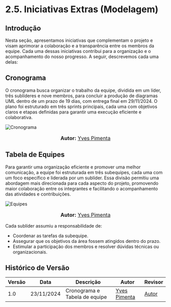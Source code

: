 # 2.5. Iniciativas Extras (Modelagem)

## Introdução

Nesta seção, apresentamos iniciativas que complementam o projeto e visam aprimorar a colaboração e a transparência entre os membros da equipe. Cada uma dessas iniciativas contribui para a organização e o acompanhamento do nosso progresso. A seguir, descrevemos cada uma delas:

## Cronograma

O cronograma busca organizar o trabalho da equipe, dividida em um líder, três sublíderes e nove membros, para concluir a produção de diagramas UML dentro de um prazo de 19 dias, com entrega final em 29/11/2024. O plano foi estruturado em três sprints principais, cada uma com objetivos claros e etapas definidas para garantir uma execução eficiente e colaborativa.
  
![Cronograma](https://raw.githubusercontent.com/UnBArqDsw2024-2/2024.2_G9_Tsirko_Entrega_02/main/docs/assets/Cronograma.jpg)

<div align="center"><font size="3"><p style="text-align: center"><b>Autor:</b> 
<a href="https://github.com/Yvestxt">Yves Pimenta</a></p></font></div>

## Tabela de Equipes

Para garantir uma organização eficiente e promover uma melhor comunicação, a equipe foi estruturada em três subequipes, cada uma com um foco específico e liderada por um sublíder. Essa divisão permitiu uma abordagem mais direcionada para cada aspecto do projeto, promovendo maior colaboração entre os integrantes e facilitando o acompanhamento das atividades e contribuições.
  
![Equipes](https://raw.githubusercontent.com/UnBArqDsw2024-2/2024.2_G9_Tsirko_Entrega_02/main/docs/assets/Equipes.jpg)

<div align="center"><font size="3"><p style="text-align: center"><b>Autor:</b> 
<a href="https://github.com/Yvestxt">Yves Pimenta</a></p></font></div>

Cada sublíder assumiu a responsabilidade de:

- Coordenar as tarefas da subequipe.
- Assegurar que os objetivos da área fossem atingidos dentro do prazo.
- Estimular a participação dos membros e resolver dúvidas técnicas ou organizacionais.

## Histórico de Versão
| Versão | Data       | Descrição                                      | Autor               | Revisor               |
|--------|------------|------------------------------------------------|---------------------|-----------------------|
| 1.0    | 23/11/2024 | Cronograma e Tabela de equipe | [Yves Pimenta](https://github.com/Yvestxt) | [Autor](https://github.com/Yvestxt) |
